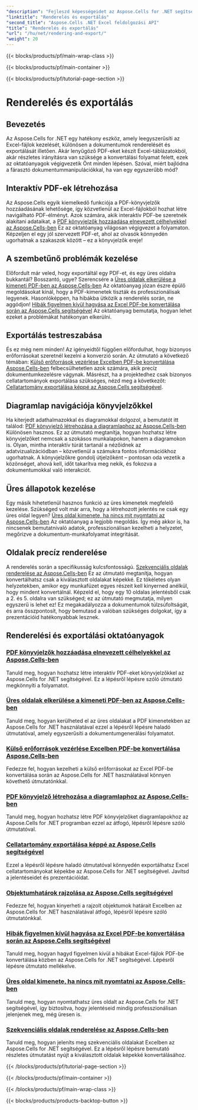 ```yaml
---
"description": "Fejleszd képességeidet az Aspose.Cells for .NET segítségével. Merülj el az interaktív Excel PDF dokumentumok renderelésével, exportálásával és létrehozásával kapcsolatos oktatóanyagokban."
"linktitle": "Renderelés és exportálás"
"second_title": "Aspose.Cells .NET Excel feldolgozási API"
"title": "Renderelés és exportálás"
"url": "/hu/net/rendering-and-export/"
"weight": 20
---
```


{{< blocks/products/pf/main-wrap-class >}}

{{< blocks/products/pf/main-container >}}

{{< blocks/products/pf/tutorial-page-section >}}

# Renderelés és exportálás

## Bevezetés

Az Aspose.Cells for .NET egy hatékony eszköz, amely leegyszerűsíti az Excel-fájlok kezelését, különösen a dokumentumok renderelését és exportálását illetően. Akár lenyűgöző PDF-eket készít Excel-táblázatokból, akár részletes irányításra van szüksége a konvertálási folyamat felett, ezek az oktatóanyagok végigvezetik Önt minden lépésen. Szóval, miért bajlódna a fárasztó dokumentummanipulációkkal, ha van egy egyszerűbb mód?

## Interaktív PDF-ek létrehozása

Az Aspose.Cells egyik kiemelkedő funkciója a PDF-könyvjelzők hozzáadásának lehetősége, így közvetlenül az Excel-fájlokból hozhat létre navigálható PDF-élményt. Azok számára, akik interaktív PDF-be szeretnék alakítani adataikat, a [PDF könyvjelzők hozzáadása elnevezett célhelyekkel az Aspose.Cells-ben](./add-pdf-bookmarks/) Ez az oktatóanyag világosan végigvezet a folyamaton. Képzeljen el egy jól szervezett PDF-et, ahol az olvasók könnyedén ugorhatnak a szakaszok között – ez a könyvjelzők ereje!

## A szembetűnő problémák kezelése

Előfordult már veled, hogy exportáltál egy PDF-et, és egy üres oldalra bukkantál? Bosszantó, ugye? Szerencsére a [Üres oldalak elkerülése a kimeneti PDF-ben az Aspose.Cells-ben](./avoid-blank-page-in-output-pdf/) Az oktatóanyag józan észre épülő megoldásokat kínál, hogy a PDF-kimenetek tiszták és professzionálisak legyenek. Hasonlóképpen, ha hibákba ütközik a renderelés során, ne aggódjon! [Hibák figyelmen kívül hagyása az Excel PDF-be konvertálása során az Aspose.Cells segítségével](./ignore-errors-while-rendering/) Az oktatóanyag bemutatja, hogyan lehet ezeket a problémákat hatékonyan elkerülni.

## Exportálás testreszabása

És ez még nem minden! Az igényeidtől függően előfordulhat, hogy bizonyos erőforrásokat szeretnél kezelni a konverzió során. Az útmutató a következő témában: [Külső erőforrások vezérlése Excelben PDF-be konvertálása Aspose.Cells-ben](./control-loading-of-external-resources/) felbecsülhetetlen azok számára, akik precíz dokumentumkezelésre vágynak. Másrészt, ha a projektedhez csak bizonyos cellatartományok exportálása szükséges, nézd meg a következőt: [Cellatartomány exportálása képpé az Aspose.Cells segítségével](./export-range-of-cells-to-image/).

## Diagramlap navigációja könyvjelzőkkel

Ha kiterjedt adathalmazokkal és diagramokkal dolgozol, a bemutatót itt találod: [PDF könyvjelző létrehozása a diagramlaphoz az Aspose.Cells-ben](./create-pdf-bookmark-entry-for-chart-sheet/) Különösen hasznos. Ez az útmutató megtanítja, hogyan hozhatsz létre könyvjelzőket nemcsak a szokásos munkalapokon, hanem a diagramokon is. Olyan, mintha interaktív túrát tartanál a nézőidnek az adatvizualizációdban – közvetlenül a számukra fontos információkhoz ugorhatnak. A könyvjelzőkre gondolj útjelzőként – pontosan oda vezetik a közönséget, ahová kell, időt takarítva meg nekik, és fokozva a dokumentumokkal való interakciót.

## Üres állapotok kezelése

Egy másik hihetetlenül hasznos funkció az üres kimenetek megfelelő kezelése. Szükséged volt már arra, hogy a létrehozott jelentés ne csak egy üres oldal legyen? [Üres oldal kimenete, ha nincs mit nyomtatni az Aspose.Cells-ben](./output-blank-page-when-nothing-to-print/) Az oktatóanyag a legjobb megoldás. Így még akkor is, ha nincsenek bemutatnivaló adatok, professzionálisan kezelheti a helyzetet, megőrizve a dokumentum-munkafolyamat integritását.

## Oldalak precíz renderelése

A renderelés során a specifikusság kulcsfontosságú. [Szekvenciális oldalak renderelése az Aspose.Cells-ben](./render-limited-number-of-sequential-pages/) Ez az útmutató megtanítja, hogyan konvertálhatsz csak a kiválasztott oldalakat képekké. Ez tökéletes olyan helyzetekben, amikor egy munkafüzet egyes részeit kell kinyerned anélkül, hogy mindent konvertálnál. Képzeld el, hogy egy 10 oldalas jelentésből csak a 2. és 5. oldalra van szükséged; ez az útmutató megmutatja, milyen egyszerű is lehet ez! Ez megakadályozza a dokumentumok túlzsúfoltságát, és arra összpontosít, hogy bemutasd a valóban szükséges dolgokat, így a prezentációid hatékonyabbak lesznek.

## Renderelési és exportálási oktatóanyagok
### [PDF könyvjelzők hozzáadása elnevezett célhelyekkel az Aspose.Cells-ben](./add-pdf-bookmarks/)
Tanuld meg, hogyan hozhatsz létre interaktív PDF-eket könyvjelzőkkel az Aspose.Cells for .NET segítségével. Ez a lépésről lépésre szóló útmutató megkönnyíti a folyamatot.
### [Üres oldalak elkerülése a kimeneti PDF-ben az Aspose.Cells-ben](./avoid-blank-page-in-output-pdf/)
Tanuld meg, hogyan kerülheted el az üres oldalakat a PDF kimenetekben az Aspose.Cells for .NET használatával ezzel a lépésről lépésre haladó útmutatóval, amely egyszerűsíti a dokumentumgenerálási folyamatot.
### [Külső erőforrások vezérlése Excelben PDF-be konvertálása Aspose.Cells-ben](./control-loading-of-external-resources/)
Fedezze fel, hogyan kezelheti a külső erőforrásokat az Excel PDF-be konvertálása során az Aspose.Cells for .NET használatával könnyen követhető útmutatónkkal.
### [PDF könyvjelző létrehozása a diagramlaphoz az Aspose.Cells-ben](./create-pdf-bookmark-entry-for-chart-sheet/)
Tanuld meg, hogyan hozhatsz létre PDF könyvjelzőket diagramlapokhoz az Aspose.Cells for .NET programban ezzel az átfogó, lépésről lépésre szóló útmutatóval.
### [Cellatartomány exportálása képpé az Aspose.Cells segítségével](./export-range-of-cells-to-image/)
Ezzel a lépésről lépésre haladó útmutatóval könnyedén exportálhatsz Excel cellatartományokat képekbe az Aspose.Cells for .NET segítségével. Javítsd a jelentéseidet és prezentációidat.
### [Objektumhatárok rajzolása az Aspose.Cells segítségével](./get-draw-object-and-bound/)
Fedezze fel, hogyan kinyerheti a rajzolt objektumok határait Excelben az Aspose.Cells for .NET használatával átfogó, lépésről lépésre szóló útmutatónkkal.
### [Hibák figyelmen kívül hagyása az Excel PDF-be konvertálása során az Aspose.Cells segítségével](./ignore-errors-while-rendering/)
Tanuld meg, hogyan hagyd figyelmen kívül a hibákat Excel-fájlok PDF-be konvertálása közben az Aspose.Cells for .NET segítségével. Lépésről lépésre útmutató mellékelve.
### [Üres oldal kimenete, ha nincs mit nyomtatni az Aspose.Cells-ben](./output-blank-page-when-nothing-to-print/)
Tanuld meg, hogyan nyomtathatsz üres oldalt az Aspose.Cells for .NET segítségével, így biztosítva, hogy jelentéseid mindig professzionálisan jelenjenek meg, még üresen is.
### [Szekvenciális oldalak renderelése az Aspose.Cells-ben](./render-limited-number-of-sequential-pages/)
Tanuld meg, hogyan jeleníts meg szekvenciális oldalakat Excelben az Aspose.Cells for .NET segítségével. Ez a lépésről lépésre bemutató részletes útmutatást nyújt a kiválasztott oldalak képekké konvertálásához.

{{< /blocks/products/pf/tutorial-page-section >}}

{{< /blocks/products/pf/main-container >}}

{{< /blocks/products/pf/main-wrap-class >}}

{{< blocks/products/products-backtop-button >}}